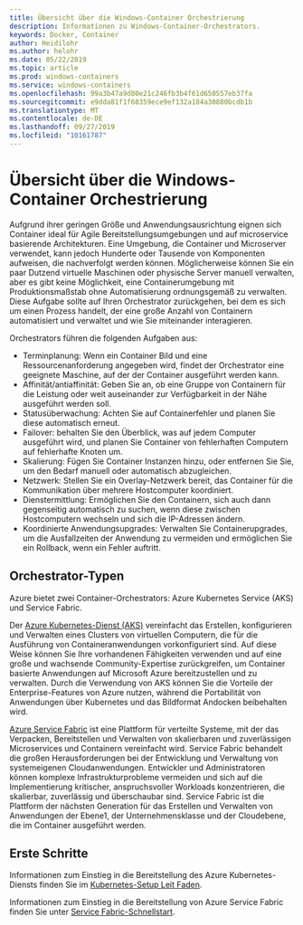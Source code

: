 ```yaml
---
title: Übersicht über die Windows-Container Orchestrierung
description: Informationen zu Windows-Container-Orchestrators.
keywords: Docker, Container
author: Heidilohr
ms.author: helohr
ms.date: 05/22/2019
ms.topic: article
ms.prod: windows-containers
ms.service: windows-containers
ms.openlocfilehash: 99a3b47a9d80e21c246fb3b4f61d650557eb37fa
ms.sourcegitcommit: e9dda81f1f68359ece9ef132a184a30880bcdb1b
ms.translationtype: MT
ms.contentlocale: de-DE
ms.lasthandoff: 09/27/2019
ms.locfileid: "10161787"
---
```

# <a name="windows-container-orchestration-overview"></a>Übersicht über die Windows-Container Orchestrierung

Aufgrund ihrer geringen Größe und Anwendungsausrichtung eignen sich Container ideal für Agile Bereitstellungsumgebungen und auf microservice basierende Architekturen. Eine Umgebung, die Container und Microserver verwendet, kann jedoch Hunderte oder Tausende von Komponenten aufweisen, die nachverfolgt werden können. Möglicherweise können Sie ein paar Dutzend virtuelle Maschinen oder physische Server manuell verwalten, aber es gibt keine Möglichkeit, eine Containerumgebung mit Produktionsmaßstab ohne Automatisierung ordnungsgemäß zu verwalten. Diese Aufgabe sollte auf Ihren Orchestrator zurückgehen, bei dem es sich um einen Prozess handelt, der eine große Anzahl von Containern automatisiert und verwaltet und wie Sie miteinander interagieren.

Orchestrators führen die folgenden Aufgaben aus:

- Terminplanung: Wenn ein Container Bild und eine Ressourcenanforderung angegeben wird, findet der Orchestrator eine geeignete Maschine, auf der der Container ausgeführt werden kann.
- Affinität/antiaffinität: Geben Sie an, ob eine Gruppe von Containern für die Leistung oder weit auseinander zur Verfügbarkeit in der Nähe ausgeführt werden soll.
- Statusüberwachung: Achten Sie auf Containerfehler und planen Sie diese automatisch erneut.
- Failover: behalten Sie den Überblick, was auf jedem Computer ausgeführt wird, und planen Sie Container von fehlerhaften Computern auf fehlerhafte Knoten um.
- Skalierung: Fügen Sie Container Instanzen hinzu, oder entfernen Sie Sie, um den Bedarf manuell oder automatisch abzugleichen.
- Netzwerk: Stellen Sie ein Overlay-Netzwerk bereit, das Container für die Kommunikation über mehrere Hostcomputer koordiniert.
- Dienstermittlung: Ermöglichen Sie den Containern, sich auch dann gegenseitig automatisch zu suchen, wenn diese zwischen Hostcomputern wechseln und sich die IP-Adressen ändern.
- Koordinierte Anwendungsupgrades: Verwalten Sie Containerupgrades, um die Ausfallzeiten der Anwendung zu vermeiden und ermöglichen Sie ein Rollback, wenn ein Fehler auftritt.

## <a name="orchestrator-types"></a>Orchestrator-Typen

Azure bietet zwei Container-Orchestrators: Azure Kubernetes Service (AKS) und Service Fabric.

Der [Azure Kubernetes-Dienst (AKS)](/azure/aks/) vereinfacht das Erstellen, konfigurieren und Verwalten eines Clusters von virtuellen Computern, die für die Ausführung von Containeranwendungen vorkonfiguriert sind. Auf diese Weise können Sie Ihre vorhandenen Fähigkeiten verwenden und auf eine große und wachsende Community-Expertise zurückgreifen, um Container basierte Anwendungen auf Microsoft Azure bereitzustellen und zu verwalten. Durch die Verwendung von AKS können Sie die Vorteile der Enterprise-Features von Azure nutzen, während die Portabilität von Anwendungen über Kubernetes und das Bildformat Andocken beibehalten wird.

[Azure Service Fabric](/azure/service-fabric/) ist eine Plattform für verteilte Systeme, mit der das Verpacken, Bereitstellen und Verwalten von skalierbaren und zuverlässigen Microservices und Containern vereinfacht wird. Service Fabric behandelt die großen Herausforderungen bei der Entwicklung und Verwaltung von systemeigenen Cloudanwendungen. Entwickler und Administratoren können komplexe Infrastrukturprobleme vermeiden und sich auf die Implementierung kritischer, anspruchsvoller Workloads konzentrieren, die skalierbar, zuverlässig und überschaubar sind. Service Fabric ist die Plattform der nächsten Generation für das Erstellen und Verwalten von Anwendungen der Ebene1, der Unternehmensklasse und der Cloudebene, die im Container ausgeführt werden.

## <a name="getting-started"></a>Erste Schritte

Informationen zum Einstieg in die Bereitstellung des Azure Kubernetes-Diensts finden Sie im [Kubernetes-Setup Leit Faden](../kubernetes/getting-started-kubernetes-windows.md).

Informationen zum Einstieg in die Bereitstellung von Azure Service Fabric finden Sie unter [Service Fabric-Schnellstart](/azure/service-fabric/service-fabric-quickstart-containers.md).